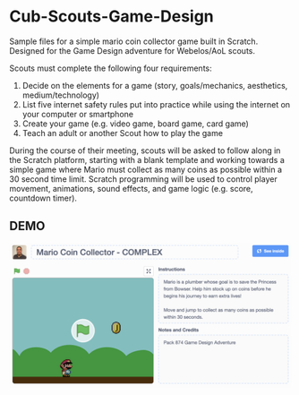 # Cub-Scouts-Game-Design
Sample files for a simple mario coin collector game built in Scratch. Designed for the Game Design adventure for Webelos/AoL scouts.

Scouts must complete the following four requirements:

1. Decide on the elements for a game (story, goals/mechanics, aesthetics, medium/technology)
2. List five internet safety rules put into practice while using the internet on your computer or smartphone
3. Create your game (e.g. video game, board game, card game)
4. Teach an adult or another Scout how to play the game

During the course of their meeting, scouts will be asked to follow along in the Scratch platform, starting with a blank template and working towards a simple game where Mario must collect as many coins as possible within a 30 second time limit. Scratch programming will be used to control player movement, animations, sound effects, and game logic (e.g. score, countdown timer).

## DEMO

![test](mario-coin-collector-screenshot.png)